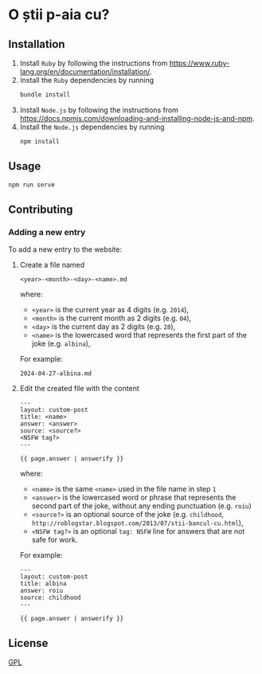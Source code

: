 # O știi p-aia cu?

## Installation

1. Install `Ruby` by following the instructions from
   https://www.ruby-lang.org/en/documentation/installation/.
2. Install the `Ruby` dependencies by running
   ```sh
   bundle install
   ```
3. Install `Node.js` by following the instructions from
   https://docs.npmjs.com/downloading-and-installing-node-js-and-npm.
4. Install the `Node.js` dependencies by running
   ```sh
   npm install
   ```

## Usage

```sh
npm run serve
```

## Contributing

### Adding a new entry

To add a new entry to the website:
1. Create a file named
   ```
   <year>-<month>-<day>-<name>.md
   ```
   where:
   - `<year>` is the current year as 4 digits (e.g. `2014`),
   - `<month>` is the current month as 2 digits (e.g. `04`),
   - `<day>` is the current day as 2 digits (e.g. `28`),
   - `<name>` is the lowercased word that represents the first part of the joke
     (e.g. `albina`),

   For example:
   ```
   2024-04-27-albina.md
   ```
2. Edit the created file with the content
   ```liquid
   ---
   layout: custom-post
   title: <name>
   answer: <answer>
   source: <source?>
   <NSFW tag?>
   ---

   {{ page.answer | answerify }}
   ```
   where:
   - `<name>` is the same `<name>` used in the file name in step `1`
   - `<answer>` is the lowercased word or phrase that represents the second part
     of the joke, without any ending punctuation (e.g. `roiu`)
   - `<source?>` is an optional source of the joke (e.g. `childhood`,
     `http://roblogstar.blogspot.com/2013/07/stii-bancul-cu.html`),
   - `<NSFW tag?>` is an optional `tag: NSFW` line for answers that are not safe
     for work.

   For example:
   ```liquid
   ---
   layout: custom-post
   title: albina
   answer: roiu
   source: childhood
   ---

   {{ page.answer | answerify }}
   ```

## License

[GPL](LICENSE.md)
